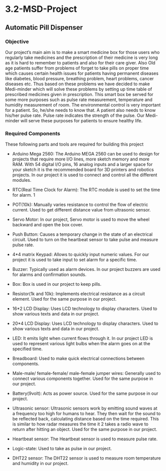 # 3.2-MSD-Project

## Automatic Pill Dispenser 

### Objective
Our project’s main aim is to make a smart medicine box for those users
who regularly take medicines and the prescription of their medicine is very
long as it is hard to remember to patients and also for their care giver.
Also Old age patients suffer from problems of forget to take pills on proper
time which causes certain health issues for patients having permanent diseases like diabetes, blood pressure, breathing problem, heart problems,
cancer diseases etc. Thus based on these problems we have decided to
make Medi-minder which will solve these problems by setting up time
table of prescribed medicines given in prescription. This smart box be
served for some more purposes such as pulse rate measurement, temperature and humidity measurement of room. The environmental control is
very important for a patient. So, he/she needs to know that. A patient
also needs to know his/her pulse rate. Pulse rate indicates the strength
of the pulse. Our Medi-minder will serve these purposes for patients to
ensure healthy life.

### Required Components
These following parts and tools are required for building this project
- Arduino Mega 2560: The Arduino MEGA 2560 can be used to design for projects that require more I/O lines, more sketch memory and more RAM. With 54 digital I/O pins, 16 analog inputs and
a larger space for your sketch it is the recommended board for 3D
printers and robotics projects. In our project it is used to connect
and control all the different modules.

- RTC(Real Time Clock for Alarm): The RTC module is used
to set the time for alarm.
1
- POT(10k): Manually varies resistance to control the flow of electric
current. Used to get different distance value from ultrasonic sensor.
- Servo Motor: In our project, Servo motor is used to move the
wheel backward and open the box cover.
- Push Button: Causes a temporary change in the state of an electrical circuit. Used to turn on the heartbeat sensor to take pulse and
measure pulse rate.
- 4*4 matrix Keypad: Allows to quickly input numeric values. For
our project it is used to take input to set alarm for a specific time.
- Buzzer: Typically used as alarm devices. In our project buzzers
are used for alarms and confirmation sounds.
- Box: Box is used in our project to keep pills.
- Resistor(1k and 10k): Implements electrical resistance as a circuit
element. Used for the same purpose in our project.
- 16*2 LCD Display: Uses LCD technology to display characters.
Used to show various texts and data in our project.
- 20*4 LCD Display: Uses LCD technology to display characters.
Used to show various texts and data in our project.
- LED: It emits light when current flows through it. In our project
LED is used to represent various light bulbs when the alarm goes on
at the specified time.
- Breadboard: Used to make quick electrical connections between
components.
- Male-male/ female-female/ male-female jumper wires: Generally used to connect various components together. Used for the
same purpose in our project.
- Battery(9volt): Acts as power source. Used for the same purpose
in our project.
- Ultrasonic sensor: Ultrasonic sensors work by emitting sound
waves at a frequency too high for humans to hear. They then wait
for the sound to be reflected back, calculating distance based on the
time required. This is similar to how radar measures the time it
2
takes a radio wave to return after hitting an object. Used for the
same purpose in our project.
- Heartbeat sensor: The Heartbeat sensor is used to measure pulse
rate.
- Logic-state: Used to take as pulse in our project.
- DHT22 sensor: The DHT22 sensor is used to measure room temperature and humidity in our project.
